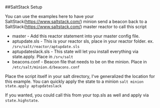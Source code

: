 ##SaltStack Setup

You can use the examples here to have your SaltStack(https://www.saltstack.com/) minion send a beacon back
to a SaltStack(https://www.saltstack.com/) master reactor to call this script

* master - Add this reactor statement into your master config file.
* aptupdate.sls - This is your reactor sls, place in your reactor folder. ex. `/srv/salt/reactor/aptupdate.sls`
* aptupdateslack.sls - This state will let you install everything via state.apply.  Place in `/srv/salt`
* beacons.conf - Beacon file that needs to be on the minion.  Place in `/etc/salt/minion.d/beacons.conf`

Place the script itself in your salt directory, I've generalized the location for this example.
You can quickly apply the state to a minion `salt minion state.apply aptupdateslack`

If you wanted, you could call this from your top.sls as well and apply via `state.highstate`.
